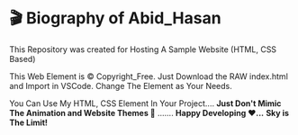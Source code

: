 # 🎬 Biography of Abid_Hasan 
This Repository was created for Hosting A Sample Website (HTML, CSS Based)

This Web Element is © Copyright_Free. 
Just Download the RAW index.html and Import in VSCode. Change The Element as Your Needs.

You Can Use My HTML, CSS Element In Your Project.... **Just Don't Mimic The Animation and Website Themes 🔪** .......
**Happy Developing ♥️...**
**Sky is The Limit!**
